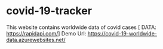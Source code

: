 # covid-19-tracker
This website contains worldwide data of covid cases [ DATA: https://rapidapi.com/] 
Demo Url: https://covid-19-worldwide-data.azurewebsites.net/
